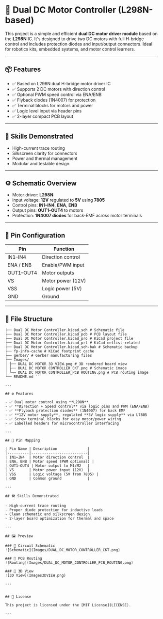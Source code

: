 
# 🚗 Dual DC Motor Controller (L298N-based)

This project is a simple and efficient **dual DC motor driver module** based on the **L298N** IC. It's designed to drive two DC motors with full H-bridge control and includes protection diodes and input/output connectors. Ideal for robotics kits, embedded systems, and motor control learners.

---

## 📦 Features

- ✅ Based on L298N dual H-bridge motor driver IC  
- ✅ Supports 2 DC motors with direction control  
- ✅ Optional PWM speed control via ENA/ENB  
- ✅ Flyback diodes (1N4007) for protection  
- ✅ Terminal blocks for motors and power  
- ✅ Logic level input via header pins  
- ✅ 2-layer compact PCB layout

---

## 🧠 Skills Demonstrated

- High-current trace routing  
- Silkscreen clarity for connectors  
- Power and thermal management  
- Modular and testable design

---

## ⚙️ Schematic Overview

- Motor driver: **L298N**
- Input voltage: **12V** regulated to **5V** using **7805**
- Control pins: **IN1–IN4**, **ENA**, **ENB**
- Output pins: **OUT1–OUT4** to motors
- Protection: **1N4007 diodes** for back-EMF across motor terminals

---

## 🔌 Pin Configuration

| Pin        | Function         |
|------------|------------------|
| IN1–IN4    | Direction control|
| ENA / ENB  | Enable/PWM input |
| OUT1–OUT4  | Motor outputs    |
| VS         | Motor power (12V)|
| VSS        | Logic power (5V) |
| GND        | Ground           |

---

## 📁 File Structure
``` Dual DC Motor Controller/
├── Dual DC Motor Controller.kicad_sch # Schematic file
├── Dual DC Motor Controller.kicad_pcb # PCB layout file
├── Dual DC Motor Controller.kicad_pro # KiCad project file
├── Dual DC Motor Controller.kicad_prl # KiCad netlist-related
├── Dual DC Motor Controller.kicad_sch-bak # Schematic backup
├── fp-info-cache # KiCad footprint cache
├── gerber/ # Gerber manufacturing files
├── Images/
│ ├── DUAL DC MOTOR 3D VIEW.png # 3D rendered board view
│ ├── DUAL DC MOTOR CONTROLLER_CKT.png # Schematic image
│ └── DUAL DC MOTOR CONTROLLER_PCB ROUTING.png # PCB routing image
└── README.md ```

---

## ⚙️ Features

- ✅ Dual motor control using **L298N**
- ✅ **Direction + Speed control** via logic pins and PWM (ENA/ENB)
- ✅ **Flyback protection diodes** (1N4007) for back EMF
- ✅ **12V motor supply**, regulated **5V logic supply** via L7805
- ✅ Screw terminal blocks for easy motor/power wiring
- ✅ Labelled headers for microcontroller interfacing

---

## 🔌 Pin Mapping

| Pin Name | Description              |
|----------|--------------------------|
| IN1–IN4  | Motor direction control  |
| ENA, ENB | Motor speed (PWM optional) |
| OUT1–OUT4 | Motor output to M1/M2   |
| VS       | Motor power input (12V)  |
| VSS      | Logic voltage (5V from 7805) |
| GND      | Common ground            |

---

## 🛠 Skills Demonstrated

- High-current trace routing
- Proper diode protection for inductive loads
- Clean schematic and silkscreen design
- 2-layer board optimization for thermal and space

---

## 🖼 Preview

### 🔧 Circuit Schematic  
![Schematic](Images/DUAL_DC_MOTOR_CONTROLLER_CKT.png)

### 🧩 PCB Routing  
![Routing](Images/DUAL_DC_MOTOR_CONTROLLER_PCB_ROUTING.png)

### 🧱 3D View  
![3D View](Images3DVIEW.png)

---


## 📄 License

This project is licensed under the [MIT License](LICENSE).

---

